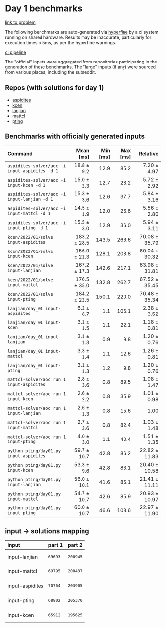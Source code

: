 # Day 1 benchmarks

[link to problem](http://adventofcode.com/2022/day/1)

The following benchmarks are auto-generated via [hyperfine](https://github.com/sharkdp/hyperfine) by a ci system running on shared hardware. Results may be inaccurate, particularly for execution times < 5ms, as per the hyperfine warnings.

[ci pipeline](http://ci.papercode.net:8080/teams/aoc2022/pipelines/aoc-compare-2022)

The "official" inputs were aggregated from repositories participating in the generation of these benchmarks. The "large" inputs (if any) were sourced from various places, including the subreddit.

## Repos (with solutions for day 1)


- [aspidites](https://github.com/aspidites/aoc2022)
- [kcen](https://github.com/kcen/AdventOfCode)
- [lanjian](https://github.com/LanJian/aoc-2022)
- [mattcl](https://github.com/mattcl/aoc2022)
- [pting](https://github.com/pting/aoc2022)

## Benchmarks with officially generated inputs
| Command | Mean [ms] | Min [ms] | Max [ms] | Relative |
|:---|---:|---:|---:|---:|
| `aspidites-solver/aoc -i input-aspidites -d 1` | 18.8 ± 9.2 | 12.9 | 85.2 | 7.20 ± 4.97 |
| `aspidites-solver/aoc -i input-kcen -d 1` | 15.0 ± 2.3 | 12.7 | 28.2 | 5.72 ± 2.92 |
| `aspidites-solver/aoc -i input-lanjian -d 1` | 15.3 ± 3.6 | 12.6 | 37.7 | 5.84 ± 3.16 |
| `aspidites-solver/aoc -i input-mattcl -d 1` | 14.5 ± 1.9 | 12.0 | 26.6 | 5.56 ± 2.80 |
| `aspidites-solver/aoc -i input-pting -d 1` | 15.5 ± 3.0 | 12.9 | 36.0 | 5.94 ± 3.11 |
| `kcen/2022/01/solve input-aspidites` | 183.2 ± 28.5 | 143.5 | 266.6 | 70.08 ± 35.79 |
| `kcen/2022/01/solve input-kcen` | 156.9 ± 21.3 | 128.1 | 208.8 | 60.04 ± 30.32 |
| `kcen/2022/01/solve input-lanjian` | 167.2 ± 17.3 | 142.6 | 217.1 | 63.98 ± 31.81 |
| `kcen/2022/01/solve input-mattcl` | 176.5 ± 35.0 | 132.8 | 262.7 | 67.52 ± 35.45 |
| `kcen/2022/01/solve input-pting` | 184.2 ± 22.5 | 150.1 | 220.0 | 70.48 ± 35.34 |
| `lanjian/day_01 input-aspidites` | 6.2 ± 8.7 | 1.1 | 106.1 | 2.38 ± 3.52 |
| `lanjian/day_01 input-kcen` | 3.1 ± 1.5 | 1.1 | 22.1 | 1.18 ± 0.81 |
| `lanjian/day_01 input-lanjian` | 3.1 ± 1.3 | 0.9 | 9.8 | 1.20 ± 0.76 |
| `lanjian/day_01 input-mattcl` | 3.3 ± 1.4 | 1.1 | 12.6 | 1.26 ± 0.81 |
| `lanjian/day_01 input-pting` | 3.1 ± 1.3 | 1.2 | 9.8 | 1.20 ± 0.76 |
| `mattcl-solver/aoc run 1 input-aspidites` | 2.8 ± 3.6 | 0.8 | 89.5 | 1.08 ± 1.47 |
| `mattcl-solver/aoc run 1 input-kcen` | 2.6 ± 2.2 | 0.8 | 35.9 | 1.01 ± 0.98 |
| `mattcl-solver/aoc run 1 input-lanjian` | 2.6 ± 1.3 | 0.8 | 15.6 | 1.00 |
| `mattcl-solver/aoc run 1 input-mattcl` | 2.7 ± 3.6 | 0.8 | 82.4 | 1.03 ± 1.48 |
| `mattcl-solver/aoc run 1 input-pting` | 4.0 ± 3.0 | 1.1 | 40.4 | 1.51 ± 1.35 |
| `python pting/day01.py input-aspidites` | 59.7 ± 10.7 | 42.8 | 86.2 | 22.82 ± 11.83 |
| `python pting/day01.py input-kcen` | 53.3 ± 9.6 | 42.8 | 83.1 | 20.40 ± 10.58 |
| `python pting/day01.py input-lanjian` | 56.0 ± 10.1 | 41.6 | 86.1 | 21.41 ± 11.11 |
| `python pting/day01.py input-mattcl` | 54.7 ± 10.7 | 42.6 | 85.9 | 20.93 ± 10.97 |
| `python pting/day01.py input-pting` | 60.0 ± 10.7 | 46.6 | 108.6 | 22.97 ± 11.90 |

## input -> solutions mapping
|input|part 1|part 2|
|:---|:---|:---|
|input-lanjian|<pre>69693</pre>|<pre>200945</pre>|
|input-mattcl|<pre>69795</pre>|<pre>208437</pre>|
|input-aspidites|<pre>70764</pre>|<pre>203905</pre>|
|input-pting|<pre>68802</pre>|<pre>205370</pre>|
|input-kcen|<pre>65912</pre>|<pre>195625</pre>|
